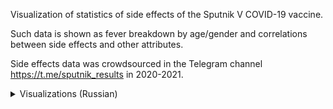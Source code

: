 Visualization of statistics of side effects of the Sputnik V COVID-19 vaccine.

Such data is shown as fever breakdown by age/gender and correlations between side effects and other attributes. 

Side effects data was crowdsourced in the Telegram channel https://t.me/sputnik_results in 2020-2021.

<details>
<summary>Visualizations (Russian)</summary>
  
  <br>

  Regression fits are logistic/linear, with a 95% confidence interval for mean shaded.
  
  V1/V2 means first and second doses of Sputnik V, respectively.
  
![](/images/vis01.png)
  
![](/images/vis02.png)
  
![](/images/vis03.png)
  
![](/images/vis04.png)
  
![](/images/vis05.png)
  
![](/images/vis06.png)
  
![](/images/vis07.png)
  
![](/images/vis08.png)
  
![](/images/vis09.png)
  
![](/images/vis10.png)
  
![](/images/vis11.png)
  
![](/images/vis12.png)
  
![](/images/vis13.png)
  
![](/images/vis14.png)
  
</details>

